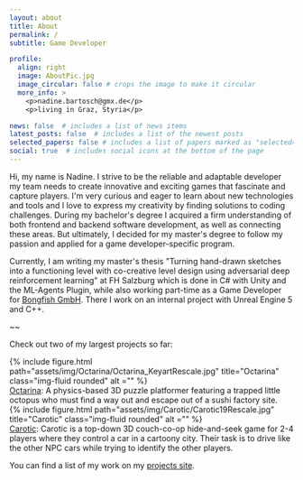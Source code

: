 ```yaml
---
layout: about
title: About
permalink: /
subtitle: Game Developer

profile:
  align: right
  image: AboutPic.jpg
  image_circular: false # crops the image to make it circular
  more_info: >
    <p>nadine.bartosch@gmx.de</p>
    <p>living in Graz, Styria</p>

news: false  # includes a list of news items
latest_posts: false  # includes a list of the newest posts
selected_papers: false # includes a list of papers marked as "selected={true}"
social: true  # includes social icons at the bottom of the page
---
```


Hi, my name is Nadine. I strive to be the reliable and adaptable developer my team needs to create innovative and exciting games that fascinate and capture players. I'm very curious and eager to learn about new technologies and tools and I love to express my creativity by finding solutions to coding challenges. During my bachelor's degree I acquired a firm understanding of both frontend and backend software development, as well as connecting these areas. But ultimately, I decided for my master's degree to follow my passion and applied for a game developer-specific program.

Currently, I am writing my master's thesis "Turning hand-drawn sketches into a functioning level with co-creative level design using adversarial deep reinforcement learning" at FH Salzburg which is done in C# with Unity and the ML-Agents Plugin, while also working part-time as a Game Developer for <a href="https://www.bongfish.com/">Bongfish GmbH</a>. There I work on an internal project with Unreal Engine 5 and C++.

~~

Check out two of my largest projects so far:

<div class="row">
    <div class="text-center" style="margin: auto;">
        {% include figure.html path="assets/img/Octarina/Octarina_KeyartRescale.jpg" title="Octarina" class="img-fluid rounded" alt ="" %}
    </div>
</div>
<div class="caption">
    <a href="https://mohnblumentau.github.io/projects/1_project/">Octarina</a>: A physics-based 3D puzzle platformer featuring a trapped little octopus who must find a way out and escape out of a sushi factory site.
</div>

<div class="row">
    <div class="text-center" style="margin: auto;">
        {% include figure.html path="assets/img/Carotic/Carotic19Rescale.jpg" title="Carotic" class="img-fluid rounded" alt ="" %}
    </div>
</div>
<div class="caption">
    <a href="https://mohnblumentau.github.io/projects/2_project/">Carotic</a>: Carotic is a top-down 3D couch-co-op hide-and-seek game for 2-4 players where they control a car in a cartoony city. Their task is to drive like the other NPC cars while trying to identify the other players.
</div>


You can find a list of my work on my <a href="https://mohnblumentau.github.io/projects/">projects site</a>.